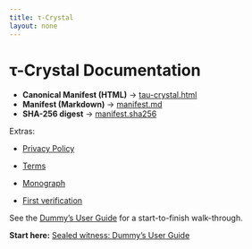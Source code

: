```yaml
---
title: τ-Crystal
layout: none
---
```


# τ-Crystal Documentation

- **Canonical Manifest (HTML)** → [tau-crystal.html](./tau-crystal.html)
- **Manifest (Markdown)** → [manifest.md](./manifest.md)
- **SHA-256 digest** → [manifest.sha256](./manifest.sha256)

Extras:
- [Privacy Policy](./PRIVACY.md)
- [Terms](./TERMS.md)
- [Monograph](./MONOGRAPH.md)

- [First verification](first-verification.md)

See the [Dummy’s User Guide](dummys-user-guide.md) for a start-to-finish walk-through.

**Start here:** [Sealed witness: Dummy’s User Guide](/sealed)
